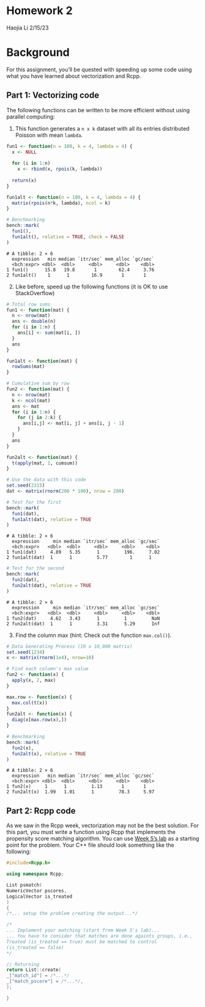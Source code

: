Homework 2
================
Haojia Li
2/15/23

# Background

For this assignment, you’ll be quested with speeding up some code using
what you have learned about vectorization and Rcpp.

## Part 1: Vectorizing code

The following functions can be written to be more efficient without
using parallel computing:

1.  This function generates a `n x k` dataset with all its entries
    distributed Poisson with mean `lambda`.

``` r
fun1 <- function(n = 100, k = 4, lambda = 4) {
  x <- NULL
  
  for (i in 1:n)
    x <- rbind(x, rpois(k, lambda))
  
  return(x)
}

fun1alt <- function(n = 100, k = 4, lambda = 4) {
  matrix(rpois(n*k, lambda), ncol = k)
}

# Benchmarking
bench::mark(
  fun1(),
  fun1alt(), relative = TRUE, check = FALSE
)
```

    # A tibble: 2 × 6
      expression   min median `itr/sec` mem_alloc `gc/sec`
      <bch:expr> <dbl>  <dbl>     <dbl>     <dbl>    <dbl>
    1 fun1()      15.8   19.8       1        62.4     3.76
    2 fun1alt()    1      1        16.9       1       1   

2.  Like before, speed up the following functions (it is OK to use
    StackOverflow)

``` r
# Total row sums
fun1 <- function(mat) {
  n <- nrow(mat)
  ans <- double(n) 
  for (i in 1:n) {
    ans[i] <- sum(mat[i, ])
  }
  ans
}

fun1alt <- function(mat) {
  rowSums(mat)
}

# Cumulative sum by row
fun2 <- function(mat) {
  n <- nrow(mat)
  k <- ncol(mat)
  ans <- mat
  for (i in 1:n) {
    for (j in 2:k) {
      ans[i,j] <- mat[i, j] + ans[i, j - 1]
    }
  }
  ans
}

fun2alt <- function(mat) {
  t(apply(mat, 1, cumsum))
}

# Use the data with this code
set.seed(2315)
dat <- matrix(rnorm(200 * 100), nrow = 200)

# Test for the first
bench::mark(
  fun1(dat),
  fun1alt(dat), relative = TRUE
)
```

    # A tibble: 2 × 6
      expression     min median `itr/sec` mem_alloc `gc/sec`
      <bch:expr>   <dbl>  <dbl>     <dbl>     <dbl>    <dbl>
    1 fun1(dat)     4.89   5.35      1         196.     7.02
    2 fun1alt(dat)  1      1         5.77        1      1   

``` r
# Test for the second
bench::mark(
  fun2(dat),
  fun2alt(dat), relative = TRUE
)
```

    # A tibble: 2 × 6
      expression     min median `itr/sec` mem_alloc `gc/sec`
      <bch:expr>   <dbl>  <dbl>     <dbl>     <dbl>    <dbl>
    1 fun2(dat)     4.62   3.43      1         1         NaN
    2 fun2alt(dat)  1      1         3.31      5.29      Inf

3.  Find the column max (hint: Check out the function `max.col()`).

``` r
# Data Generating Process (10 x 10,000 matrix)
set.seed(1234)
x <- matrix(rnorm(1e4), nrow=10)

# Find each column's max value
fun2 <- function(x) {
  apply(x, 2, max)
}

max.row <- function(x) {
  max.col(t(x))
}
fun2alt <- function(x) {
  diag(x[max.row(x),])
}

# Benchmarking
bench::mark(
  fun2(x),
  fun2alt(x), relative = TRUE
)
```

    # A tibble: 2 × 6
      expression   min median `itr/sec` mem_alloc `gc/sec`
      <bch:expr> <dbl>  <dbl>     <dbl>     <dbl>    <dbl>
    1 fun2(x)     1      1         1.13       1       1   
    2 fun2alt(x)  1.99   1.01      1         78.3     5.97

## Part 2: Rcpp code

As we saw in the Rcpp week, vectorization may not be the best solution.
For this part, you must write a function using Rcpp that implements the
propensity score matching algorithm. You can use [Week 5’s
lab](https://github.com/UofUEpiBio/PHS7045-advanced-programming/issues/8#issuecomment-1424974938)
as a starting point for the problem. Your C++ file should look something
like the following:

``` cpp
#include<Rcpp.h>

using namespace Rcpp;

List psmatch(
NumericVector pscores,
LogicalVector is_treated
)
{
/*... setup the problem creating the output...*/

/*
... Implement your matching (start from Week 5's lab)... 
... You have to consider that matches are done againts groups, i.e.,
Treated (is_treated == true) must be matched to control 
(is_treated == false)  
*/

// Returning
return List::create(
_["match_id"] = /*...*/
_["match_pscore"] = /*...*/,
);

}
```
